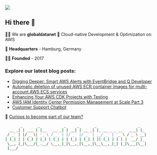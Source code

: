 <img src='https://github.com/globaldatanet/.github/raw/main/profile/logo.png'/>

## Hi there 👋

🙋‍♀️ We are **globaldatanet** 💜 Cloud-native Development & Optimization on AWS

🌈 **Headquarters** - Hamburg, Germany

👩‍💻 **Founded** - 2017

### Explore our latest blog posts:

<!--START_SECTION:techblog-->
* [Digging Deeper: Smart AWS Alerts with EventBridge and Q Developer](https://globaldatanet.com/tech-blog/digging-deeper:-smart-aws-alerts-with-eventbridge-and-q-developer)
* [Automatic deletion of unused AWS ECR container images for multi-account AWS ECS services](https://globaldatanet.com/tech-blog/automatic-deletion-of-unused-aws-ecr-container-images-for-multi-account-aws-ecs-services)
* [Enhancing Your AWS CDK Projects with Testing](https://globaldatanet.com/tech-blog/enhancing-your-aws-cdk-projects-with-testing)
* [AWS IAM Identity Center Permission Management at Scale Part 3](https://globaldatanet.com/tech-blog/aws-iam-identity-center-permission-management-at-scale-part-3)
* [Customer Support Chatbot ](https://globaldatanet.com/tech-blog/customer-support-chatbot-)
<!--END_SECTION:techblog-->

👾 [Curious to become part of our team?](https://globaldatanet.com/careers)

```bash
       _       _           _     _       _                   _   
  __ _| | ___ | |__   __ _| | __| | __ _| |_ __ _ _ __   ___| |_ 
 / _` | |/ _ \| '_ \ / _` | |/ _` |/ _` | __/ _` | '_ \ / _ \ __|
| (_| | | (_) | |_) | (_| | | (_| | (_| | || (_| | | | |  __/ |_ 
 \__, |_|\___/|_.__/ \__,_|_|\__,_|\__,_|\__\__,_|_| |_|\___|\__|
 |___/                                                           

```
